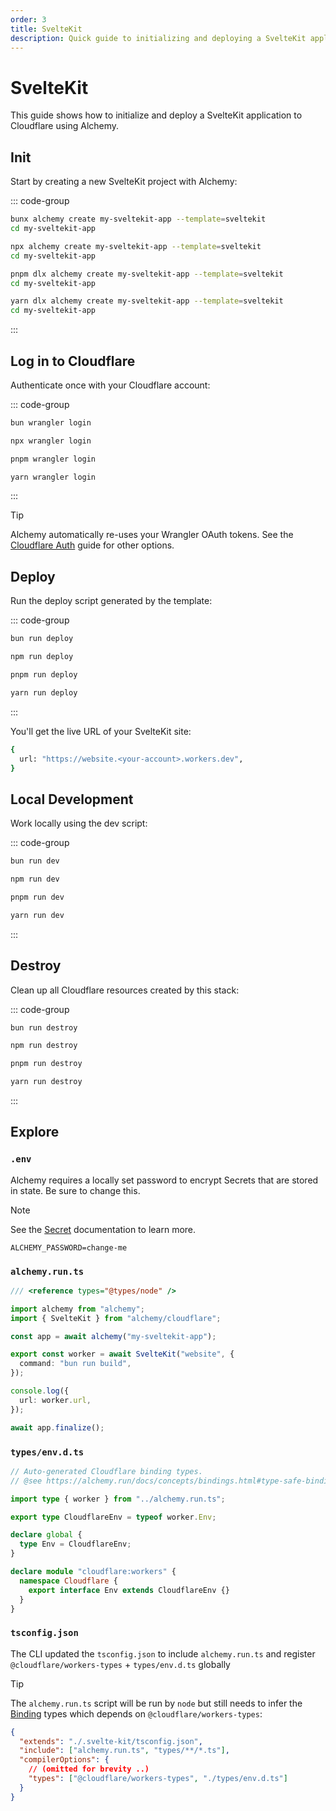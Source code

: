 ```yaml
---
order: 3
title: SvelteKit
description: Quick guide to initializing and deploying a SvelteKit application to Cloudflare Workers using Alchemy.
---
```


# SvelteKit

This guide shows how to initialize and deploy a SvelteKit application to Cloudflare using Alchemy.

## Init

Start by creating a new SvelteKit project with Alchemy:

::: code-group

```sh [bun]
bunx alchemy create my-sveltekit-app --template=sveltekit
cd my-sveltekit-app
```

```sh [npm]
npx alchemy create my-sveltekit-app --template=sveltekit
cd my-sveltekit-app
```

```sh [pnpm]
pnpm dlx alchemy create my-sveltekit-app --template=sveltekit
cd my-sveltekit-app
```

```sh [yarn]
yarn dlx alchemy create my-sveltekit-app --template=sveltekit
cd my-sveltekit-app
```

:::

## Log in to Cloudflare

Authenticate once with your Cloudflare account:

::: code-group

```sh [bun]
bun wrangler login
```

```sh [npm]
npx wrangler login
```

```sh [pnpm]
pnpm wrangler login
```

```sh [yarn]
yarn wrangler login
```

:::

> [!TIP]
> Alchemy automatically re-uses your Wrangler OAuth tokens. See the [Cloudflare Auth](../guides/cloudflare-auth.md) guide for other options.

## Deploy

Run the deploy script generated by the template:

::: code-group

```sh [bun]
bun run deploy
```

```sh [npm]
npm run deploy
```

```sh [pnpm]
pnpm run deploy
```

```sh [yarn]
yarn run deploy
```

:::

You'll get the live URL of your SvelteKit site:

```sh
{
  url: "https://website.<your-account>.workers.dev",
}
```

## Local Development

Work locally using the dev script:

::: code-group

```sh [bun]
bun run dev
```

```sh [npm]
npm run dev
```

```sh [pnpm]
pnpm run dev
```

```sh [yarn]
yarn run dev
```

:::

## Destroy

Clean up all Cloudflare resources created by this stack:

::: code-group

```sh [bun]
bun run destroy
```

```sh [npm]
npm run destroy
```

```sh [pnpm]
pnpm run destroy
```

```sh [yarn]
yarn run destroy
```

:::

## Explore

### `.env`

Alchemy requires a locally set password to encrypt Secrets that are stored in state. Be sure to change this.

> [!NOTE]
> See the [Secret](../concepts/secret.md) documentation to learn more.

```
ALCHEMY_PASSWORD=change-me
```

### `alchemy.run.ts`

```typescript
/// <reference types="@types/node" />

import alchemy from "alchemy";
import { SvelteKit } from "alchemy/cloudflare";

const app = await alchemy("my-sveltekit-app");

export const worker = await SvelteKit("website", {
  command: "bun run build",
});

console.log({
  url: worker.url,
});

await app.finalize();
```

### `types/env.d.ts`

```typescript
// Auto-generated Cloudflare binding types.
// @see https://alchemy.run/docs/concepts/bindings.html#type-safe-bindings

import type { worker } from "../alchemy.run.ts";

export type CloudflareEnv = typeof worker.Env;

declare global {
  type Env = CloudflareEnv;
}

declare module "cloudflare:workers" {
  namespace Cloudflare {
    export interface Env extends CloudflareEnv {}
  }
}
```

### `tsconfig.json`

The CLI updated the `tsconfig.json` to include `alchemy.run.ts` and register `@cloudflare/workers-types` + `types/env.d.ts` globally

> [!TIP]
> The `alchemy.run.ts` script will be run by `node` but still needs to infer the [Binding](../concepts/bindings.md) types which depends on `@cloudflare/workers-types`:

```json
{
  "extends": "./.svelte-kit/tsconfig.json",
  "include": ["alchemy.run.ts", "types/**/*.ts"],
  "compilerOptions": {
    // (omitted for brevity ..)
    "types": ["@cloudflare/workers-types", "./types/env.d.ts"]
  }
}
```
